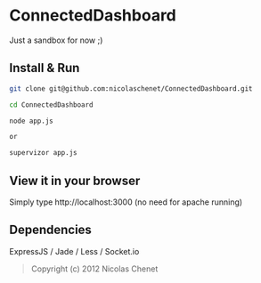 ConnectedDashboard
=======

Just a sandbox for now ;)

## Install & Run

```bash
git clone git@github.com:nicolaschenet/ConnectedDashboard.git

cd ConnectedDashboard

node app.js

or

supervizor app.js
```

## View it in your browser

Simply type http://localhost:3000
(no need for apache running)

## Dependencies
ExpressJS / Jade / Less / Socket.io

> Copyright (c) 2012 Nicolas Chenet